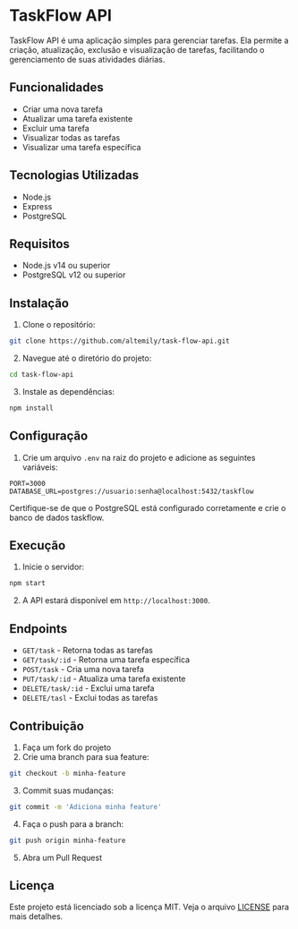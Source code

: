 # TaskFlow API

TaskFlow API é uma aplicação simples para gerenciar tarefas. Ela permite a criação, atualização, exclusão e visualização de tarefas, facilitando o gerenciamento de suas atividades diárias.

## Funcionalidades

- Criar uma nova tarefa
- Atualizar uma tarefa existente
- Excluir uma tarefa
- Visualizar todas as tarefas
- Visualizar uma tarefa específica

## Tecnologias Utilizadas

- Node.js
- Express
- PostgreSQL

## Requisitos

- Node.js v14 ou superior
- PostgreSQL v12 ou superior

## Instalação

1. Clone o repositório:
  ```bash
  git clone https://github.com/altemily/task-flow-api.git
  ```
2. Navegue até o diretório do projeto:
  ```bash
  cd task-flow-api
  ```
3. Instale as dependências:
  ```bash
  npm install
  ```

## Configuração

1. Crie um arquivo `.env` na raiz do projeto e adicione as seguintes variáveis:
  ```
  PORT=3000
  DATABASE_URL=postgres://usuario:senha@localhost:5432/taskflow
  ```
Certifique-se de que o PostgreSQL está configurado corretamente e crie o banco de dados taskflow. 

## Execução

1. Inicie o servidor:
  ```bash
  npm start
  ```
2. A API estará disponível em `http://localhost:3000`.

## Endpoints

- `GET/task` - Retorna todas as tarefas
- `GET/task/:id` - Retorna uma tarefa específica
- `POST/task` - Cria uma nova tarefa
- `PUT/task/:id` - Atualiza uma tarefa existente
- `DELETE/task/:id` - Exclui uma tarefa
- `DELETE/tasl` - Exclui todas as tarefas


## Contribuição

1. Faça um fork do projeto
2. Crie uma branch para sua feature:
  ```bash
  git checkout -b minha-feature
  ```
3. Commit suas mudanças:
  ```bash
  git commit -m 'Adiciona minha feature'
  ```
4. Faça o push para a branch:
  ```bash
  git push origin minha-feature
  ```
5. Abra um Pull Request

## Licença

Este projeto está licenciado sob a licença MIT. Veja o arquivo [LICENSE](LICENSE) para mais detalhes.

